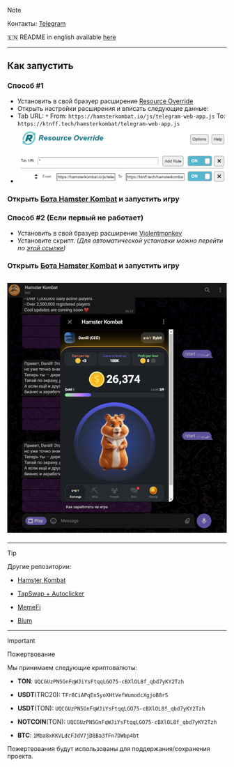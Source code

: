 > [!NOTE]
> Контакты: [Telegram](https://t.me/mudachyo)
> 
> 🇪🇳 README in english available [here](README-EN.md)
---
## Как запустить
### Способ #1
- Установить в свой бразуер расширение [Resource Override](https://chromewebstore.google.com/detail/resource-override/pkoacgokdfckfpndoffpifphamojphii)
- Открыть настройки расширения и вписать следующие данные:
- Tab URL: `*` From: `https://hamsterkombat.io/js/telegram-web-app.js` To: `https://ktnff.tech/hamsterkombat/telegram-web-app.js`
- ![Настройки расширения](settings.png)
### Открыть [Бота Hamster Kombat](https://web.telegram.org/k/#?tgaddr=tg%3A%2F%2Fresolve%3Fdomain%3Dhamster_kombat_bot%26appname%3Dstart%26startapp%3DkentId2475526) и запустить игру

### Способ #2 (Если первый не работает)
- Установить в свой бразуер расширение [Violentmonkey](https://chromewebstore.google.com/detail/violentmonkey/jinjaccalgkegednnccohejagnlnfdag)
- Установите скрипт. _(Для автоматической установки можно перейти по [этой ссылке](https://github.com/mudachyo/Hamster-Kombat/raw/main/hamster-kombat.user.js))_
### Открыть [Бота Hamster Kombat](https://web.telegram.org/k/#?tgaddr=tg%3A%2F%2Fresolve%3Fdomain%3Dhamster_kombat_bot%26appname%3Dstart%26startapp%3DkentId2475526) и запустить игру

## ![Результат](result.png)


---
> [!TIP]
> Другие репозитории:
> 
> - [Hamster Kombat](https://github.com/mudachyo/Hamster-Kombat)
> 
> - [TapSwap + Autoclicker](https://github.com/mudachyo/TapSwap)
> 
> - [MemeFi](https://github.com/mudachyo/MemeFi-Coin)
> 
> - [Blum](https://github.com/mudachyo/Blum)
---
> [!IMPORTANT] 
> Пожертвование
> 
> Мы принимаем следующие криптовалюты:
> 
> - **TON**: `UQCGUzPN5GnFqWJiYsFtqqLGO75-cBXlOL8f_qbd7yKY2Tzh`
> 
> - **USDT**(TRC20): `TFr8CiAPqEnSyoXHtVefWumodcXgjoB8rS`
> 
> - **USDT**(TON): `UQCGUzPN5GnFqWJiYsFtqqLGO75-cBXlOL8f_qbd7yKY2Tzh`
> 
> - **NOTCOIN**(TON): `UQCGUzPN5GnFqWJiYsFtqqLGO75-cBXlOL8f_qbd7yKY2Tzh`
> 
> - **BTC**: `1Mba8xKKVLdcFJdV7jD8Ba3fFn7DWbp4bt`
> 
> Пожертвования будут использованы для поддержания/сохранения проекта.